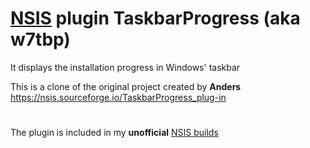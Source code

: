 # [NSIS](https://nsis.sourceforge.io/Main_Page) plugin TaskbarProgress (aka w7tbp)
It displays the installation progress in Windows' taskbar

This is a clone of the original project created by **Anders**<br>
https://nsis.sourceforge.io/TaskbarProgress_plug-in
#
The plugin is included in my **unofficial** [NSIS builds](https://github.com/negrutiu/nsis)
